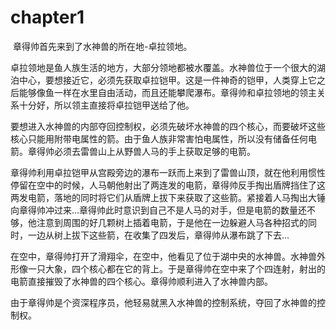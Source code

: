 # chapter1

​		章得帅首先来到了水神兽的所在地-卓拉领地。

​		卓拉领地是鱼人族生活的地方，大部分领地都被水覆盖。水神兽位于一个很大的湖泊中心，要想接近它，必须先获取卓拉铠甲。这是一件神奇的铠甲，人类穿上它之后能够像鱼一样在水里自由活动，而且还能攀爬瀑布。章得帅和卓拉领地的领主关系十分好，所以领主直接将卓拉铠甲送给了他。

​		要想进入水神兽的内部夺回控制权，必须先破坏水神兽的四个核心，而要破坏这些核心只能用附带电属性的箭。由于鱼人族非常害怕电属性，所以没有储备任何电箭。章得帅必须去雷兽山上从野兽人马的手上获取足够的电箭。

​		章得帅利用卓拉铠甲从宫殿旁边的瀑布一跃而上来到了雷兽山顶，就在他利用惯性停留在空中的时候，人马朝他射出了两连发的电箭，章得帅反手掏出盾牌挡住了这两发电箭，落地的同时将它们从盾牌上拔下来获取了这些箭。紧接着人马掏出大锤向章得帅冲过来...章得帅此时意识到自己不是人马的对手，但是电箭的数量还不够，他注意到周围的好几颗树上插着电箭，于是他在一边躲避人马各种招式的同时，一边从树上拔下这些箭，在收集了四发后，章得帅从瀑布跳了下去...

​		在空中，章得帅打开了滑翔伞，在空中，他看见了位于湖中央的水神兽。水神兽外形像一只大象，四个核心都在它的背上。于是章得帅在空中来了个四连射，射出的电箭直接摧毁了水神兽的四个核心。章得帅顺利进入了水神兽内部。

​		由于章得帅是个资深程序员，他轻易就黑入水神兽的控制系统，夺回了水神兽的控制权。